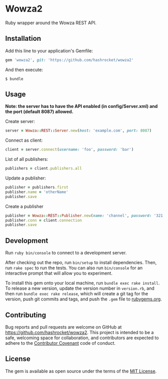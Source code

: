 # Wowza2

Ruby wrapper around the Wowza REST API.

## Installation

Add this line to your application's Gemfile:

```ruby
gem 'wowza2', git: 'https://github.com/hashrocket/wowza2'
```

And then execute:

    $ bundle

## Usage

**Note: the server has to have the API enabled (in config/Server.xml) and the port (default 8087) allowed.**

Create server:

```ruby
server = Wowza::REST::Server.new(host: 'example.com', port: 8087)
```

Connect as client:

```ruby
client = server.connect(username: 'foo', password: 'bar')
```

List of all publishers:

```ruby
publishers = client.publishers.all
```

Update a publisher:

```ruby
publisher = publishers.first
publisher.name = 'otherName'
publisher.save
```

Create a publisher

```ruby
publisher = Wowza::REST::Publisher.new(name: 'channel', password: '321')
publisher.conn = client.connection
publisher.save
```

## Development

Run `ruby bin/console` to connect to a development server.

After checking out the repo, run `bin/setup` to install dependencies. Then, run `rake spec` to run the tests. You can also run `bin/console` for an interactive prompt that will allow you to experiment.

To install this gem onto your local machine, run `bundle exec rake install`. To release a new version, update the version number in `version.rb`, and then run `bundle exec rake release`, which will create a git tag for the version, push git commits and tags, and push the `.gem` file to [rubygems.org](https://rubygems.org).

## Contributing

Bug reports and pull requests are welcome on GitHub at https://github.com/hashrocket/wowza2. This project is intended to be a safe, welcoming space for collaboration, and contributors are expected to adhere to the [Contributor Covenant](http://contributor-covenant.org) code of conduct.


## License

The gem is available as open source under the terms of the [MIT License](http://opensource.org/licenses/MIT).
